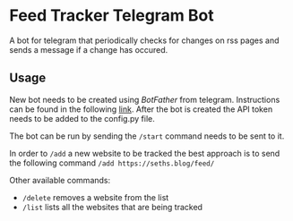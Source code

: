# Feed Tracker Telegram Bot
A bot for telegram that periodically checks for changes on rss pages and sends a message if a change has occured.

## Usage
New bot needs to be created using *BotFather* from telegram. Instructions can be found in the following [link](https://core.telegram.org/bots). After the bot is created the API token needs to be added to the config.py file.

The bot can be run by sending the `/start` command needs to be sent to it.

In order to `/add` a new website to be tracked the best approach is to send the following command 
`/add https://seths.blog/feed/` 

Other available commands:

- `/delete` removes a website from the list
- `/list` lists all the websites that are being tracked
